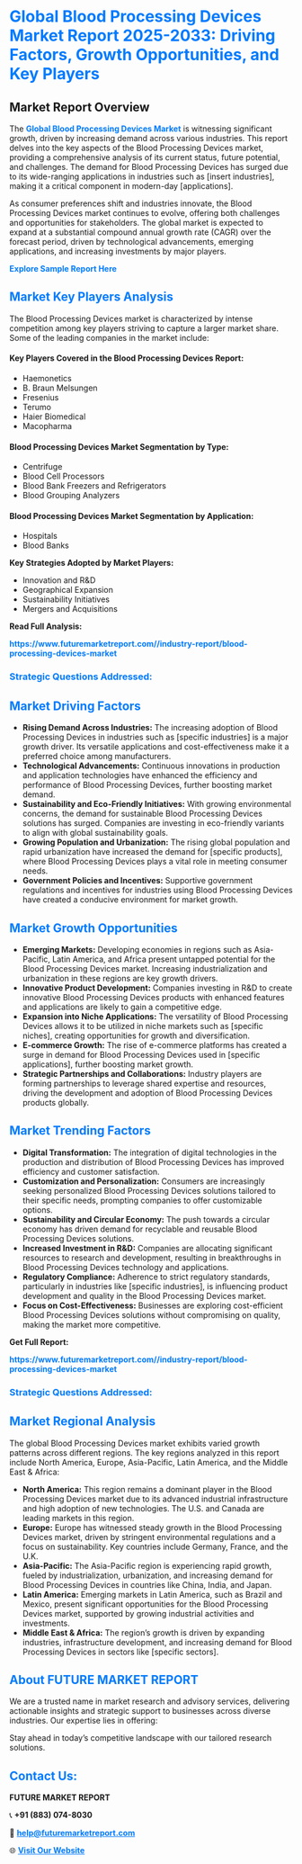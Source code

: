 <h1 style="color: #007BFF;">Global Blood Processing Devices Market Report 2025-2033: Driving Factors, Growth Opportunities, and Key Players</h1>

<section id="overview">
<h2>Market Report Overview</h2>
<p>The <a href="https://www.futuremarketreport.com//industry-report/blood-processing-devices-market" style="color: #007BFF; text-decoration: none;"><strong>Global Blood Processing Devices Market</strong></a> is witnessing significant growth, driven by increasing demand across various industries. This report delves into the key aspects of the Blood Processing Devices market, providing a comprehensive analysis of its current status, future potential, and challenges. The demand for Blood Processing Devices has surged due to its wide-ranging applications in industries such as [insert industries], making it a critical component in modern-day [applications].</p>
<p>As consumer preferences shift and industries innovate, the Blood Processing Devices market continues to evolve, offering both challenges and opportunities for stakeholders. The global market is expected to expand at a substantial compound annual growth rate (CAGR) over the forecast period, driven by technological advancements, emerging applications, and increasing investments by major players.</p>
</section>

<section id="overview">
<p><a href="https://www.futuremarketreport.com//request-sample/reportId=79763" style="color: #007BFF; text-decoration: none;"><strong>Explore Sample Report Here</strong></a></p>
</section>

<section id="key-players">
<h2 style="color: #007BFF;">Market Key Players Analysis</h2>
<p>The Blood Processing Devices market is characterized by intense competition among key players striving to capture a larger market share. Some of the leading companies in the market include:</p>
<h4>Key Players Covered in the Blood Processing Devices Report:</h4>
<ul><li>Haemonetics</li><li>B. Braun Melsungen</li><li>Fresenius</li><li>Terumo</li><li>Haier Biomedical</li><li>Macopharma</li></ul>
<h4>Blood Processing Devices Market Segmentation by Type:</h4>
<ul><li>Centrifuge</li><li>Blood Cell Processors</li><li>Blood Bank Freezers and Refrigerators</li><li>Blood Grouping Analyzers</li></ul>

<h4>Blood Processing Devices Market Segmentation by Application:</h4>
<ul><li>Hospitals</li><li>Blood Banks</li></ul>
<p><strong>Key Strategies Adopted by Market Players:</strong></p>
<ul>
<li>Innovation and R&D</li>
<li>Geographical Expansion</li>
<li>Sustainability Initiatives</li>
<li>Mergers and Acquisitions</li>
</ul>
</section>

<section>
<p><strong>Read Full Analysis: </strong></p><a href="https://www.futuremarketreport.com//industry-report/blood-processing-devices-market" style="color: #007BFF; text-decoration: none;"><strong>https://www.futuremarketreport.com//industry-report/blood-processing-devices-market</strong></a>
<h3 style="color: #007BFF;">Strategic Questions Addressed:</h3>
</section>

<section id="driving-factors">
<h2 style="color: #007BFF;">Market Driving Factors</h2>
<ul>
<li><strong>Rising Demand Across Industries:</strong> The increasing adoption of Blood Processing Devices in industries such as [specific industries] is a major growth driver. Its versatile applications and cost-effectiveness make it a preferred choice among manufacturers.</li>
<li><strong>Technological Advancements:</strong> Continuous innovations in production and application technologies have enhanced the efficiency and performance of Blood Processing Devices, further boosting market demand.</li>
<li><strong>Sustainability and Eco-Friendly Initiatives:</strong> With growing environmental concerns, the demand for sustainable Blood Processing Devices solutions has surged. Companies are investing in eco-friendly variants to align with global sustainability goals.</li>
<li><strong>Growing Population and Urbanization:</strong> The rising global population and rapid urbanization have increased the demand for [specific products], where Blood Processing Devices plays a vital role in meeting consumer needs.</li>
<li><strong>Government Policies and Incentives:</strong> Supportive government regulations and incentives for industries using Blood Processing Devices have created a conducive environment for market growth.</li>
</ul>
</section>

<section id="growth-opportunities">
<h2 style="color: #007BFF;">Market Growth Opportunities</h2>
<ul>
<li><strong>Emerging Markets:</strong> Developing economies in regions such as Asia-Pacific, Latin America, and Africa present untapped potential for the Blood Processing Devices market. Increasing industrialization and urbanization in these regions are key growth drivers.</li>
<li><strong>Innovative Product Development:</strong> Companies investing in R&D to create innovative Blood Processing Devices products with enhanced features and applications are likely to gain a competitive edge.</li>
<li><strong>Expansion into Niche Applications:</strong> The versatility of Blood Processing Devices allows it to be utilized in niche markets such as [specific niches], creating opportunities for growth and diversification.</li>
<li><strong>E-commerce Growth:</strong> The rise of e-commerce platforms has created a surge in demand for Blood Processing Devices used in [specific applications], further boosting market growth.</li>
<li><strong>Strategic Partnerships and Collaborations:</strong> Industry players are forming partnerships to leverage shared expertise and resources, driving the development and adoption of Blood Processing Devices products globally.</li>
</ul>
</section>

<section id="trending-factors">
<h2 style="color: #007BFF;">Market Trending Factors</h2>
<ul>
<li><strong>Digital Transformation:</strong> The integration of digital technologies in the production and distribution of Blood Processing Devices has improved efficiency and customer satisfaction.</li>
<li><strong>Customization and Personalization:</strong> Consumers are increasingly seeking personalized Blood Processing Devices solutions tailored to their specific needs, prompting companies to offer customizable options.</li>
<li><strong>Sustainability and Circular Economy:</strong> The push towards a circular economy has driven demand for recyclable and reusable Blood Processing Devices solutions.</li>
<li><strong>Increased Investment in R&D:</strong> Companies are allocating significant resources to research and development, resulting in breakthroughs in Blood Processing Devices technology and applications.</li>
<li><strong>Regulatory Compliance:</strong> Adherence to strict regulatory standards, particularly in industries like [specific industries], is influencing product development and quality in the Blood Processing Devices market.</li>
<li><strong>Focus on Cost-Effectiveness:</strong> Businesses are exploring cost-efficient Blood Processing Devices solutions without compromising on quality, making the market more competitive.</li>
</ul>
</section>

<section>
<p><strong>Get Full Report: </strong></p><a href="https://www.futuremarketreport.com//industry-report/blood-processing-devices-market" style="color: #007BFF; text-decoration: none;"><strong>https://www.futuremarketreport.com//industry-report/blood-processing-devices-market</strong></a>
<h3 style="color: #007BFF;">Strategic Questions Addressed:</h3>
</section>


<section id="regional-analysis">
<h2 style="color: #007BFF;">Market Regional Analysis</h2>
<p>The global Blood Processing Devices market exhibits varied growth patterns across different regions. The key regions analyzed in this report include North America, Europe, Asia-Pacific, Latin America, and the Middle East & Africa:</p>
<ul>
<li><strong>North America:</strong> This region remains a dominant player in the Blood Processing Devices market due to its advanced industrial infrastructure and high adoption of new technologies. The U.S. and Canada are leading markets in this region.</li>
<li><strong>Europe:</strong> Europe has witnessed steady growth in the Blood Processing Devices market, driven by stringent environmental regulations and a focus on sustainability. Key countries include Germany, France, and the U.K.</li>
<li><strong>Asia-Pacific:</strong> The Asia-Pacific region is experiencing rapid growth, fueled by industrialization, urbanization, and increasing demand for Blood Processing Devices in countries like China, India, and Japan.</li>
<li><strong>Latin America:</strong> Emerging markets in Latin America, such as Brazil and Mexico, present significant opportunities for the Blood Processing Devices market, supported by growing industrial activities and investments.</li>
<li><strong>Middle East & Africa:</strong> The region’s growth is driven by expanding industries, infrastructure development, and increasing demand for Blood Processing Devices in sectors like [specific sectors].</li>
</ul>
</section>

<footer>
<h2 style="color: #007BFF;">About FUTURE MARKET REPORT</h2>
<p>We are a trusted name in market research and advisory services, delivering actionable insights and strategic support to businesses across diverse industries. Our expertise lies in offering:</p>

<p>Stay ahead in today’s competitive landscape with our tailored research solutions.</p>

<h2 style="color: #007BFF;">Contact Us:</h2>
<p><strong>FUTURE MARKET REPORT</strong></p>
<p>📞 <strong>+91 (883) 074-8030</strong></p>
<p>📧 <strong><a href="mailto:help@futuremarketreport.com" style="color: #007BFF;">help@futuremarketreport.com</a></strong></p>
<p>🌐 <strong><a href="https://www.futuremarketreport.com/" style="color: #007BFF;">Visit Our Website</a></strong></p>
</footer>